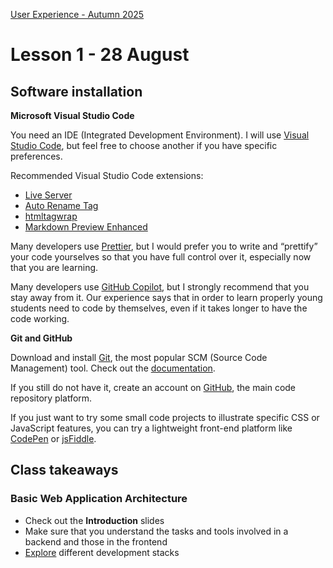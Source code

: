 [User Experience - Autumn 2025](https://github.com/arturomorarioja-kea/WD_UX_E25/blob/main/README.md)

# Lesson 1 - 28 August

## Software installation
**Microsoft Visual Studio Code**

You need an IDE (Integrated Development Environment). I will use [Visual Studio Code](https://code.visualstudio.com/), but feel free to choose another if you have specific preferences.

Recommended Visual Studio Code extensions:
- [Live Server](https://marketplace.visualstudio.com/items?itemName=ritwickdey.LiveServer)
- [Auto Rename Tag](https://marketplace.visualstudio.com/items?itemName=formulahendry.auto-rename-tag)
- [htmltagwrap](https://marketplace.visualstudio.com/items?itemName=bradgashler.htmltagwrap)
- [Markdown Preview Enhanced](https://marketplace.visualstudio.com/items?itemName=shd101wyy.markdown-preview-enhanced)

Many developers use [Prettier](https://marketplace.visualstudio.com/items?itemName=esbenp.prettier-vscode), but I would prefer you to write and “prettify” your code yourselves so that you have full control over it, especially now that you are learning.

Many developers use [GitHub Copilot](https://marketplace.visualstudio.com/items?itemName=GitHub.copilot), but I strongly recommend that you stay away from it. Our experience says that in order to learn properly  young students need to code by themselves, even if it takes longer to have the code working.

**Git and GitHub**

Download and install [Git](https://git-scm.com/), the most popular SCM (Source Code Management) tool. Check out the [documentation](https://git-scm.com/doc).

If you still do not have it, create an account on [GitHub](https://github.com/), the main code repository platform.

If you just want to try some small code projects to illustrate specific CSS or JavaScript features, you can try a lightweight front-end platform like [CodePen](https://codepen.io/) or [jsFiddle](https://jsfiddle.net/).

## Class takeaways
### Basic Web Application Architecture
- Check out the **Introduction** slides
- Make sure that you understand the tasks and tools involved in a backend and those in the frontend
- [Explore](https://fullscale.io/blog/top-5-tech-stacks/) different development stacks
  
[https://github.com/arturomorarioja/web_e25_ux_food_repo_w35]: #
[https://coolors.co/palette/582f0e-7f4f24-936639-a68a64-b6ad90-c2c5aa-a4ac86-656d4a-414833-333d29]: #
[Font: Lexend Zetta]: #

